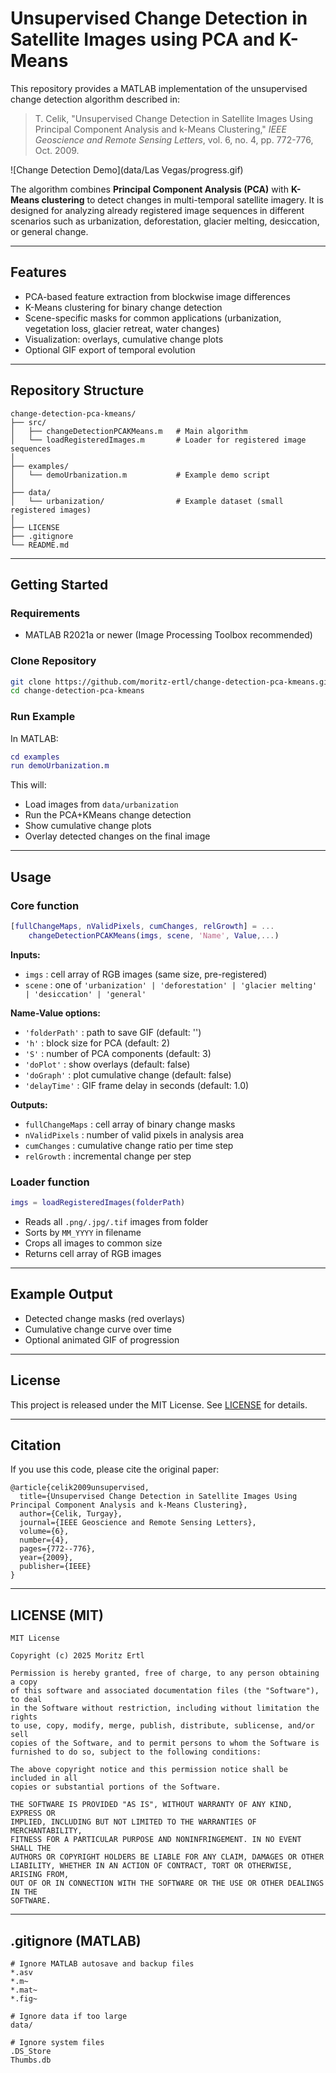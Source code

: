 # Unsupervised Change Detection in Satellite Images using PCA and K-Means

This repository provides a MATLAB implementation of the unsupervised change detection algorithm described in:

> T. Celik, "Unsupervised Change Detection in Satellite Images Using Principal Component Analysis and k-Means Clustering," *IEEE Geoscience and Remote Sensing Letters*, vol. 6, no. 4, pp. 772-776, Oct. 2009.

![Change Detection Demo](data/Las Vegas/progress.gif)


The algorithm combines **Principal Component Analysis (PCA)** with **K-Means clustering** to detect changes in multi-temporal satellite imagery. It is designed for analyzing already registered image sequences in different scenarios such as urbanization, deforestation, glacier melting, desiccation, or general change.

---

## Features

* PCA-based feature extraction from blockwise image differences
* K-Means clustering for binary change detection
* Scene-specific masks for common applications (urbanization, vegetation loss, glacier retreat, water changes)
* Visualization: overlays, cumulative change plots
* Optional GIF export of temporal evolution

---

## Repository Structure

```
change-detection-pca-kmeans/
├── src/
│   ├── changeDetectionPCAKMeans.m   # Main algorithm
│   └── loadRegisteredImages.m       # Loader for registered image sequences
│
├── examples/
│   └── demoUrbanization.m           # Example demo script
│
├── data/
│   └── urbanization/                # Example dataset (small registered images)
│
├── LICENSE
├── .gitignore
└── README.md
```

---

## Getting Started

### Requirements

* MATLAB R2021a or newer (Image Processing Toolbox recommended)

### Clone Repository

```bash
git clone https://github.com/moritz-ertl/change-detection-pca-kmeans.git
cd change-detection-pca-kmeans
```

### Run Example

In MATLAB:

```matlab
cd examples
run demoUrbanization.m
```

This will:

* Load images from `data/urbanization`
* Run the PCA+KMeans change detection
* Show cumulative change plots
* Overlay detected changes on the final image

---

## Usage

### Core function

```matlab
[fullChangeMaps, nValidPixels, cumChanges, relGrowth] = ...
    changeDetectionPCAKMeans(imgs, scene, 'Name', Value,...)
```

**Inputs:**

* `imgs` : cell array of RGB images (same size, pre-registered)
* `scene` : one of `'urbanization' | 'deforestation' | 'glacier melting' | 'desiccation' | 'general'`

**Name-Value options:**

* `'folderPath'` : path to save GIF (default: '')
* `'h'` : block size for PCA (default: 2)
* `'S'` : number of PCA components (default: 3)
* `'doPlot'` : show overlays (default: false)
* `'doGraph'` : plot cumulative change (default: false)
* `'delayTime'` : GIF frame delay in seconds (default: 1.0)

**Outputs:**

* `fullChangeMaps` : cell array of binary change masks
* `nValidPixels`   : number of valid pixels in analysis area
* `cumChanges`     : cumulative change ratio per time step
* `relGrowth`      : incremental change per step

### Loader function

```matlab
imgs = loadRegisteredImages(folderPath)
```

* Reads all `.png/.jpg/.tif` images from folder
* Sorts by `MM_YYYY` in filename
* Crops all images to common size
* Returns cell array of RGB images

---

## Example Output

* Detected change masks (red overlays)
* Cumulative change curve over time
* Optional animated GIF of progression

---

## License

This project is released under the MIT License. See [LICENSE](LICENSE) for details.

---

## Citation

If you use this code, please cite the original paper:

```
@article{celik2009unsupervised,
  title={Unsupervised Change Detection in Satellite Images Using Principal Component Analysis and k-Means Clustering},
  author={Celik, Turgay},
  journal={IEEE Geoscience and Remote Sensing Letters},
  volume={6},
  number={4},
  pages={772--776},
  year={2009},
  publisher={IEEE}
}
```

---

## LICENSE (MIT)

```text
MIT License

Copyright (c) 2025 Moritz Ertl

Permission is hereby granted, free of charge, to any person obtaining a copy
of this software and associated documentation files (the "Software"), to deal
in the Software without restriction, including without limitation the rights
to use, copy, modify, merge, publish, distribute, sublicense, and/or sell
copies of the Software, and to permit persons to whom the Software is
furnished to do so, subject to the following conditions:

The above copyright notice and this permission notice shall be included in all
copies or substantial portions of the Software.

THE SOFTWARE IS PROVIDED "AS IS", WITHOUT WARRANTY OF ANY KIND, EXPRESS OR
IMPLIED, INCLUDING BUT NOT LIMITED TO THE WARRANTIES OF MERCHANTABILITY,
FITNESS FOR A PARTICULAR PURPOSE AND NONINFRINGEMENT. IN NO EVENT SHALL THE
AUTHORS OR COPYRIGHT HOLDERS BE LIABLE FOR ANY CLAIM, DAMAGES OR OTHER
LIABILITY, WHETHER IN AN ACTION OF CONTRACT, TORT OR OTHERWISE, ARISING FROM,
OUT OF OR IN CONNECTION WITH THE SOFTWARE OR THE USE OR OTHER DEALINGS IN THE
SOFTWARE.
```

---

## .gitignore (MATLAB)

```gitignore
# Ignore MATLAB autosave and backup files
*.asv
*.m~
*.mat~
*.fig~

# Ignore data if too large
data/

# Ignore system files
.DS_Store
Thumbs.db
```

